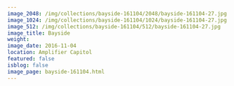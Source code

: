 ```yaml
---
image_2048: /img/collections/bayside-161104/2048/bayside-161104-27.jpg
image_1024: /img/collections/bayside-161104/1024/bayside-161104-27.jpg
image_512: /img/collections/bayside-161104/512/bayside-161104-27.jpg
image_title: Bayside
weight: 
image_date: 2016-11-04
location: Amplifier Capitol
featured: false
isblog: false
image_page: bayside-161104.html
---
```

